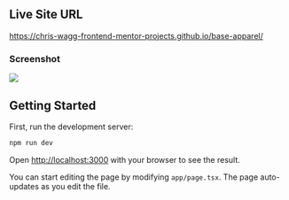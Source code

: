 ## Live Site URL

https://chris-wagg-frontend-mentor-projects.github.io/base-apparel/

### Screenshot

![](./screenshot.png)

## Getting Started

First, run the development server:

```bash
npm run dev

```

Open [http://localhost:3000](http://localhost:3000) with your browser to see the result.

You can start editing the page by modifying `app/page.tsx`. The page auto-updates as you edit the file.
